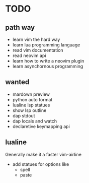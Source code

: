 # TODO

## path way

- learn vim the hard way
- learn lua programming language
- read vim documentation
- read neovim api
- learn how to write a neovim plugin
- learn asynchornous programming

## wanted

- mardown preview
- python auto format
- lualine lsp statues
- show lsp outline
- dap stdout
- dap locals and watch
- declaretive keymapping api

## lualine

Generally make it a faster vim-airline

- add statues for options like
  - spell
  - paste

